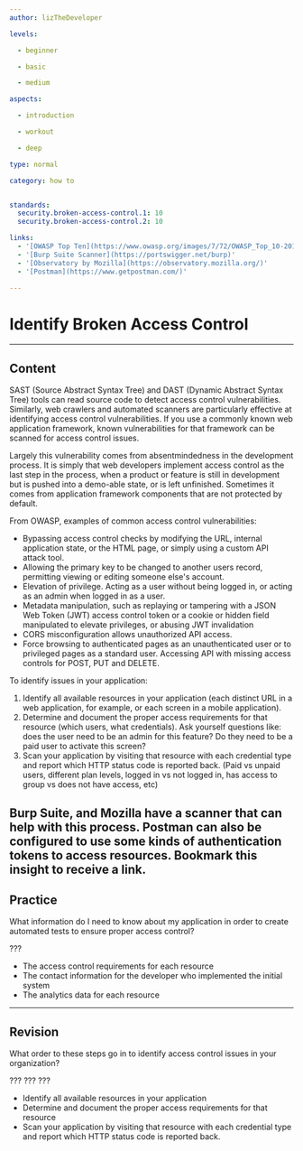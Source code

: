 ```yaml
---
author: lizTheDeveloper

levels:

  - beginner

  - basic

  - medium

aspects:

  - introduction

  - workout

  - deep

type: normal

category: how to


standards:
  security.broken-access-control.1: 10
  security.broken-access-control.2: 10

links:
  - '[OWASP Top Ten](https://www.owasp.org/images/7/72/OWASP_Top_10-2017_%28en%29.pdf.pdf)'
  - '[Burp Suite Scanner](https://portswigger.net/burp)'
  - '[Observatory by Mozilla](https://observatory.mozilla.org/)'
  - '[Postman](https://www.getpostman.com/)'

---
```


# Identify Broken Access Control

---
## Content

SAST (Source Abstract Syntax Tree) and DAST (Dynamic Abstract Syntax Tree) tools can read source code to detect access control vulnerabilities. Similarly, web crawlers and automated scanners are particularly effective at identifying access control vulnerabilities. If you use a commonly known web application framework, known vulnerabilities for that framework can be scanned for access control issues.

Largely this vulnerability comes from absentmindedness in the development process. It is simply that web developers implement access control as the last step in the process, when a product or feature is still in development but is pushed into a demo-able state, or is left unfinished. Sometimes it comes from application framework components that are not protected by default.

From OWASP, examples of common access control vulnerabilities:

* Bypassing access control checks by modifying the URL,
internal application state, or the HTML page, or simply using a
custom API attack tool.
* Allowing the primary key to be changed to another users
record, permitting viewing or editing someone else's account.
* Elevation of privilege. Acting as a user without being logged in,
or acting as an admin when logged in as a user.
* Metadata manipulation, such as replaying or tampering with a
JSON Web Token (JWT) access control token or a cookie or
hidden field manipulated to elevate privileges, or abusing JWT
invalidation
* CORS misconfiguration allows unauthorized API access.
* Force browsing to authenticated pages as an unauthenticated
user or to privileged pages as a standard user. Accessing API
with missing access controls for POST, PUT and DELETE.

To identify issues in your application:

1. Identify all available resources in your application (each distinct URL in a web application, for example, or each screen in a mobile application).
2. Determine and document the proper access requirements for that resource (which users, what credentials). Ask yourself questions like: does the user need to be an admin for this feature? Do they need to be a paid user to activate this screen?
3. Scan your application by visiting that resource with each credential type and report which HTTP status code is reported back. (Paid vs unpaid users, different plan levels, logged in vs not logged in, has access to group vs does not have access, etc)

Burp Suite, and Mozilla have a scanner that can help with this process. Postman can also be configured to use some kinds of authentication tokens to access resources. Bookmark this insight to receive a link.
---
## Practice

What information do I need to know about my application in order to create automated tests to ensure proper access control?

???

* The access control requirements for each resource
* The contact information for the developer who implemented the initial system
* The analytics data for each resource

---
## Revision

What order to these steps go in to identify access control issues in your organization?

???
???
???

* Identify all available resources in your application
* Determine and document the proper access requirements for that resource
* Scan your application by visiting that resource with each credential type and report which HTTP status code is reported back.
